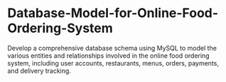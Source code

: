# Database-Model-for-Online-Food-Ordering-System
Develop a comprehensive database schema using MySQL to model the various entities and relationships involved in the online food ordering system, including user accounts, restaurants, menus, orders, payments, and delivery tracking.
